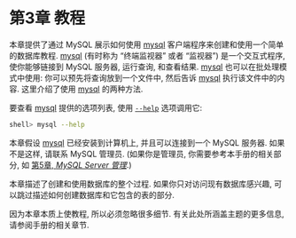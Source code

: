 # 第3章 教程

本章提供了通过 MySQL 展示如何使用 [mysql](https://dev.mysql.com/doc/refman/8.0/en/mysql.html) 客户端程序来创建和使用一个简单的数据库教程. [mysql](https://dev.mysql.com/doc/refman/8.0/en/mysql.html) (有时称为 “终端监视器” 或者 “监视器”) 是一个交互式程序, 使你能够链接到 MySQL 服务器, 运行查询, 和查看结果. [mysql](https://dev.mysql.com/doc/refman/8.0/en/mysql.html) 也可以在批处理模式中使用: 你可以预先将查询放到一个文件中, 然后告诉 [mysql](https://dev.mysql.com/doc/refman/8.0/en/mysql.html) 执行该文件中的内容. 这里介绍了使用 [mysql](https://dev.mysql.com/doc/refman/8.0/en/mysql.html) 的两种方法. 

要查看 [mysql](https://dev.mysql.com/doc/refman/8.0/en/mysql.html) 提供的选项列表, 使用 [`--help`](https://dev.mysql.com/doc/refman/8.0/en/mysql-command-options.html#option_mysql_help) 选项调用它: 

```bash
shell> mysql --help
```

本章假设 [mysql](https://dev.mysql.com/doc/refman/8.0/en/mysql.html) 已经安装到计算机上, 并且可以连接到一个 MySQL 服务器. 如果不是这样, 请联系 MySQL 管理员. (如果你是管理员, 你需要参考本手册的相关部分, 如 [第5章, *MySQL Server 管理*](https://dev.mysql.com/doc/refman/8.0/en/server-administration.html).) 

本章描述了创建和使用数据库的整个过程. 如果你只对访问现有数据库感兴趣, 可以跳过描述如何创建数据库和它包含的表的部分. 

因为本章本质上使教程, 所以必须忽略很多细节. 有关此处所涵盖主题的更多信息, 请参阅手册的相关章节. 